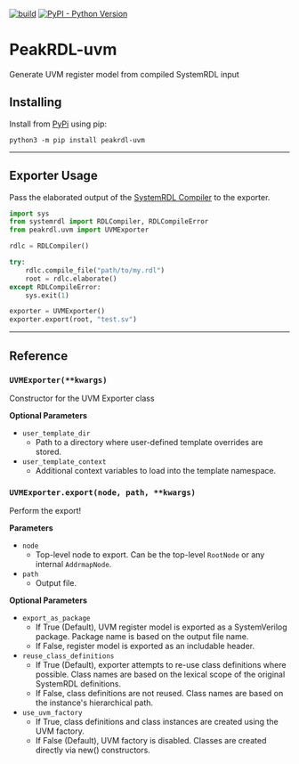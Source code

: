 [![build](https://github.com/SystemRDL/PeakRDL-uvm/workflows/build/badge.svg)](https://github.com/SystemRDL/PeakRDL-uvm/actions?query=workflow%3Abuild+branch%3Amaster)
[![PyPI - Python Version](https://img.shields.io/pypi/pyversions/peakrdl-uvm.svg)](https://pypi.org/project/peakrdl-uvm)

# PeakRDL-uvm
Generate UVM register model from compiled SystemRDL input

## Installing
Install from [PyPi](https://pypi.org/project/peakrdl-uvm) using pip:

    python3 -m pip install peakrdl-uvm

--------------------------------------------------------------------------------

## Exporter Usage
Pass the elaborated output of the [SystemRDL Compiler](http://systemrdl-compiler.readthedocs.io)
to the exporter.

```python
import sys
from systemrdl import RDLCompiler, RDLCompileError
from peakrdl.uvm import UVMExporter

rdlc = RDLCompiler()

try:
    rdlc.compile_file("path/to/my.rdl")
    root = rdlc.elaborate()
except RDLCompileError:
    sys.exit(1)

exporter = UVMExporter()
exporter.export(root, "test.sv")
```
--------------------------------------------------------------------------------

## Reference

### `UVMExporter(**kwargs)`
Constructor for the UVM Exporter class

**Optional Parameters**

* `user_template_dir`
    * Path to a directory where user-defined template overrides are stored.
* `user_template_context`
    * Additional context variables to load into the template namespace.

### `UVMExporter.export(node, path, **kwargs)`
Perform the export!

**Parameters**

* `node`
    * Top-level node to export. Can be the top-level `RootNode` or any internal `AddrmapNode`.
* `path`
    * Output file.

**Optional Parameters**

* `export_as_package`
    * If True (Default), UVM register model is exported as a SystemVerilog
      package. Package name is based on the output file name.
    * If False, register model is exported as an includable header.
* `reuse_class_definitions`
    * If True (Default), exporter attempts to re-use class definitions
      where possible. Class names are based on the lexical scope of the
      original SystemRDL definitions.
    * If False, class definitions are not reused. Class names are based on
      the instance's hierarchical path.
* `use_uvm_factory`
    * If True, class definitions and class instances are created using the
      UVM factory.
    * If False (Default), UVM factory is disabled. Classes are created
      directly via new() constructors.
